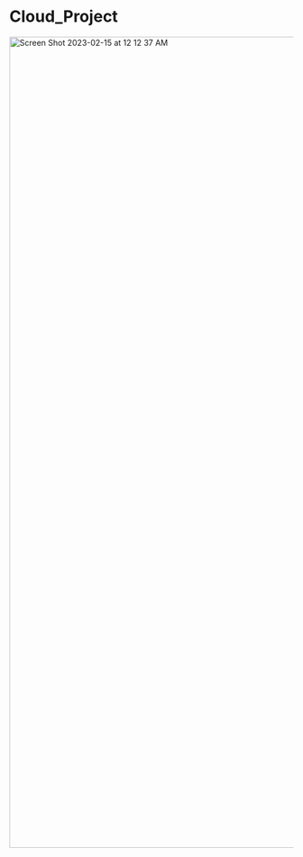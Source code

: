 # Cloud_Project
<img width="1440" alt="Screen Shot 2023-02-15 at 12 12 37 AM" src="https://user-images.githubusercontent.com/21010886/218941797-d6f4ab87-1580-49f3-b773-6b5657f4af38.png">
